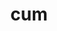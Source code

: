 ---
title: cum
meaning: with
ch: twelve
pos: preposition
di: (takes ablative)
f1: yes
f: yes
f3: yes
---